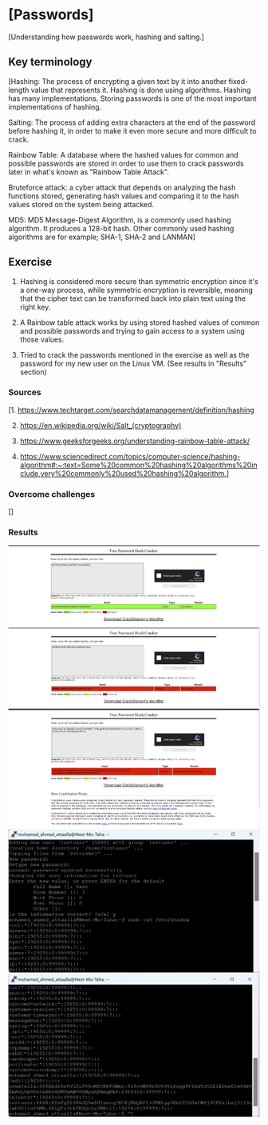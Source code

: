 # [Passwords]
[Understanding how passwords work, hashing and salting.]

## Key terminology
[Hashing: The process of encrypting a given text by it into another fixed-length value that represents it. Hashing is done using algorithms. Hashing has many implementations. Storing passwords is one of the most important implementations of hashing.

Salting: The process of adding extra characters at the end of the password before hashing it, in order to make it even more secure and more difficult to crack.

Rainbow Table: A database where the hashed values for common and possible passwords are stored in order to use them to crack passwords later in what's known as "Rainbow Table Attack".

Bruteforce attack: a cyber attack that depends on analyzing the hash functions stored, generating hash values and comparing it to the hash values stored on the system being attacked.

MD5: MD5 Message-Digest Algorithm, is a commonly used hashing algorithm. It produces a 128-bit hash. Other commonly used hashing algorithms are for example; SHA-1, SHA-2 and LANMAN]

## Exercise
1. Hashing is considered more secure than symmetric encryption since it's a one-way process, while symmetric encryption is reversible, meaning that the cipher text can be transformed back into plain text using the right key.

2. A Rainbow table attack works by using stored hashed values of common and possible passwords and trying to gain access to a system using those values.

3. Tried to crack the passwords mentioned in the exercise as well as the password for my new user on the Linux VM. (See results in "Results" section)
### Sources
[1. https://www.techtarget.com/searchdatamanagement/definition/hashing

2. https://en.wikipedia.org/wiki/Salt_(cryptography)

3. https://www.geeksforgeeks.org/understanding-rainbow-table-attack/

4. https://www.sciencedirect.com/topics/computer-science/hashing-algorithm#:~:text=Some%20common%20hashing%20algorithms%20include,very%20commonly%20used%20hashing%20algorithm.]

### Overcome challenges
[]

### Results
![Well_done](https://github.com/Techgrounds-Cloud-9/cloud-9-Atalla90/blob/ccc5879df578a287305a9c61c6cd2b6f7e4eb27f/00_includes/Security/Well_done.png)
![Not_found](https://github.com/Techgrounds-Cloud-9/cloud-9-Atalla90/blob/ccc5879df578a287305a9c61c6cd2b6f7e4eb27f/00_includes/Security/Not_found.png)
![Salted](https://github.com/Techgrounds-Cloud-9/cloud-9-Atalla90/blob/ccc5879df578a287305a9c61c6cd2b6f7e4eb27f/00_includes/Security/Salted.png)
![etc_shadow(1)](https://github.com/Techgrounds-Cloud-9/cloud-9-Atalla90/blob/ccc5879df578a287305a9c61c6cd2b6f7e4eb27f/00_includes/Security/etc_shadow(1).png)
![etc_shadow(2)](https://github.com/Techgrounds-Cloud-9/cloud-9-Atalla90/blob/ccc5879df578a287305a9c61c6cd2b6f7e4eb27f/00_includes/Security/etc_shadow(2).png)